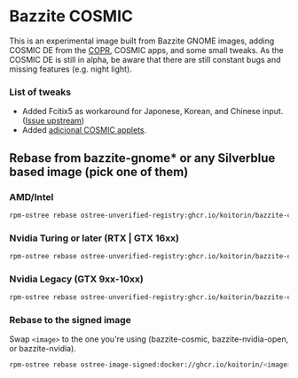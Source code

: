 # Bazzite COSMIC

This is an experimental image built from Bazzite GNOME images, adding COSMIC DE from the [COPR](https://copr.fedorainfracloud.org/coprs/ryanabx/cosmic-epoch/), COSMIC apps, and some small tweaks. As the COSMIC DE is still in alpha, be aware that there are still constant bugs and missing features (e.g. night light).

### List of tweaks
- Added Fcitix5 as workaround for Japonese, Korean, and Chinese input. ([Issue upstream](https://github.com/pop-os/cosmic-epoch/issues/104))
- Added [adicional COSMIC applets](https://copr.fedorainfracloud.org/coprs/wiiznokes/cosmic-applets-unofficial/).

## Rebase from bazzite-gnome* or any Silverblue based image (pick one of them)

### AMD/Intel
```bash
rpm-ostree rebase ostree-unverified-registry:ghcr.io/koitorin/bazzite-cosmic:latest
```
### Nvidia Turing or later (RTX | GTX 16xx)
```bash
rpm-ostree rebase ostree-unverified-registry:ghcr.io/koitorin/bazzite-cosmic-nvidia-open:latest
```
### Nvidia Legacy (GTX 9xx-10xx)
```bash
rpm-ostree rebase ostree-unverified-registry:ghcr.io/koitorin/bazzite-cosmic-nvidia:latest
```

### Rebase to the signed image
Swap `<image>` to the one you're using (bazzite-cosmic, bazzite-nvidia-open, or bazzite-nvidia).
```bash
rpm-ostree rebase ostree-image-signed:docker://ghcr.io/koitorin/<image>:latest
```
